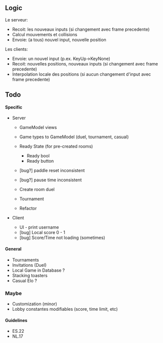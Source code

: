 ## Logic
Le serveur:
- Recoit: les nouveaux inputs (si changement avec frame precedente)
- Calcul mouvements et collisions
- Envoie: (a tous) nouvel input, nouvelle position
  
Les clients:
- Envoie: un nouvel input (p.ex. KeyUp->KeyNone)
- Recoit: nouvelles positions, nouveaux inputs (si changement avec frame precedente)
- Interpolation locale des positions (si aucun changement d'input avec frame precedente)

## Todo

#### Specific
- Server
  - GameModel views
  - Game types to GameModel (duel, tournament, casual)
  - Ready State (for pre-created rooms)
    - Ready bool
    - Ready button
  - [bug?] paddle reset inconsistent
  - [bug?] pause time inconsistent

  - Create room duel
  - Tournament
  - Refactor

- Client
  - UI - print username
  - [bug] Local score 0 - 1
  - [bug] Score/Time not loading (sometimes)

#### General
- Tournaments
- Invitations (Duel)
- Local Game in Database ?
- Stacking toasters
- Casual Elo ?

### Maybe
- Customization (minor)
- Lobby constantes modifiables (score, time limit, etc)

#### Guidelines
- ES.22
- NL.17
